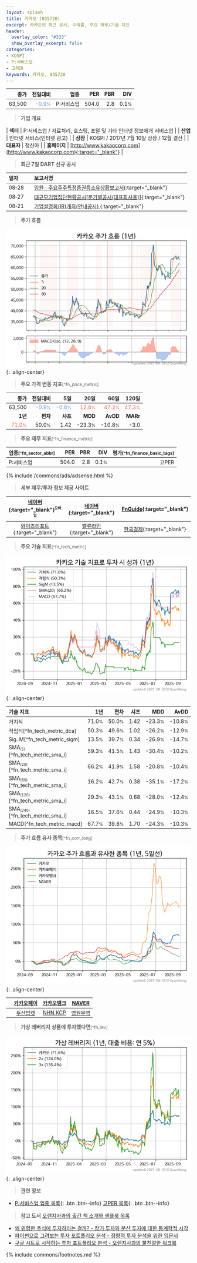 ```yaml
---
layout: splash
title: 카카오 (035720)
excerpt: 카카오의 최근 공시, 수익률, 주요 재무/기술 지표
header:
  overlay_color: "#333"
  show_overlay_excerpt: false
categories:
- KOSPI
- P:서비스업
- 고PER
keywords: 카카오, 035720
---
```


| **종가** | **전일대비** | **업종** | **PER** | **PBR** | **DIV** |
| -------: | -----------: | -------: | ------: | ------: | ------: |
| 63,500 | <span style="color: cornflowerblue">-0.9<small>%</small></span> | P:서비스업 | 504.0 | 2.8 | 0.1<small>%</small> |

<!-- more -->


> **기업 개요**<a id="company"></a>

| <span style="white-space:nowrap;">**섹터**</span> | P:서비스업 / 자료처리, 호스팅, 포털 및 기타 인터넷 정보매개 서비스업 |
| <span style="white-space:nowrap;">**산업**</span> | 인터넷 서비스(인터넷 광고) |
| <span style="white-space:nowrap;">**상장**</span> | KOSPI / 2017년 7월 10일 상장 / 12월 결산 |
| <span style="white-space:nowrap;">**대표자**</span> | 정신아 |
| <span style="white-space:nowrap;">**홈페이지**</span> | [http://www.kakaocorp.com](http://www.kakaocorp.com){:target="_blank"} |


> **최근 7일 DART 신규 공시**<a id="dart"></a>

| **일자** |      | **보고서명** |
| :------- | :--- | :----------- |
| 08&#x2011;28 | | [임원ㆍ주요주주특정증권등소유상황보고서](https://dart.fss.or.kr/dsaf001/main.do?rcpNo=20250828001204){:target="_blank"} |
| 08&#x2011;27 | | [대규모기업집단현황공시[분기별공시(대표회사용)]](https://dart.fss.or.kr/dsaf001/main.do?rcpNo=20250827000383){:target="_blank"} |
| 08&#x2011;21 | | [기업설명회(IR)개최(안내공시)              ](https://dart.fss.or.kr/dsaf001/main.do?rcpNo=20250821800594){:target="_blank"} |


> **주가 흐름**<a id="price"></a>

![035720](/stock/images/035720.png){: .align-center}


> **주요 가격 변동 지표**<small>[^fn_price_metric]</small>

| **종가** | **전일대비** | **5일** | **20일** | **60일** | **120일** |
| -------: | -----------: | ------: | -------: | -------: | --------: |
| 63,500 | <span style="color: cornflowerblue">-0.9<small>%</small></span> | <span style="color: cornflowerblue">-0.8<small>%</small></span> | <span style="color: tomato">12.8<small>%</small></span> | <span style="color: tomato">47.2<small>%</small></span> | <span style="color: tomato">47.3<small>%</small></span> |
| **1년** | **편차** | **샤프** | **MDD** | **AvDD** | **MARr** |
| <span style="color: tomato">71.0<small>%</small></span> | 50.0<small>%</small> | 1.42 | -23.3<small>%</small> | -10.8<small>%</small> | -3.0 |


> **주요 재무 지표**<small>[^fn_finance_metric]</small>

| **업종**<small>[^fn_sector_abbr]</small> | **PER** | **PBR** | **DIV** | **평가**<small>[^fn_finance_basic_tags]</small> |
| :--------------------------------------- | ------: | ------: | ------: | ----------------------------------------------: |
| P:서비스업 | 504.0 | 2.8 | 0.1<small>%</small> | 고PER |



{% include /commons/ads/adsense.html %}

> **세부 재무/투자 정보 제공 사이트**

| [네이버](https://m.stock.naver.com/domestic/stock/035720/finance/summary){:target="_blank"}<sup><small>모바일</small></sup> | [네이버](https://finance.naver.com/item/coinfo.naver?code=035720){:target="_blank"} | [FnGuide](https://comp.fnguide.com/SVO2/ASP/SVD_Invest.asp?gicode=A035720&MenuYn=Y){:target="_blank"} |
| :---: | :---: | :---: |
| [와이즈리포트](https://comp.wisereport.co.kr/company/c1040001.aspx?cmp_cd=035720){:target="_blank"} | [밸류라인](https://www.valueline.co.kr/finance/summary/035720){:target="_blank"} | [한국경제](https://markets.hankyung.com/stock/035720/financial-summary){:target="_blank"} |


> **주요 기술 지표**<small>[^fn_tech_metric]</small>


![035720](/stock/images/035720_tech.png){: .align-center}

| **기술 지표** | **1년** | **편차** | **샤프** | **MDD** | **AvDD** |
| :------------ | ------: | -----------: | -------: | ------: | -------: |
| 거치식 | 71.0<small>%</small> | 50.0<small>%</small> | 1.42 | -23.3<small>%</small> | -10.8<small>%</small> |
| 적립식[^fn_tech_metric_dca] | 50.3<small>%</small> | 49.6<small>%</small> | 1.02 | -26.2<small>%</small> | -12.9<small>%</small> |
| Sig. M[^fn_tech_metric_sigm] | 13.5<small>%</small> | 39.7<small>%</small> | 0.34 | -26.9<small>%</small> | -14.7<small>%</small> |
| SMA<small><sub>(5)</sub></small>[^fn_tech_metric_sma_i] | 59.3<small>%</small> | 41.5<small>%</small> | 1.43 | -30.4<small>%</small> | -10.2<small>%</small> |
| SMA<small><sub>(20)</sub></small>[^fn_tech_metric_sma_i] | 66.2<small>%</small> | 41.9<small>%</small> | 1.58 | -20.8<small>%</small> | -10.4<small>%</small> |
| SMA<small><sub>(60)</sub></small>[^fn_tech_metric_sma_i] | 16.2<small>%</small> | 42.7<small>%</small> | 0.38 | -35.1<small>%</small> | -17.2<small>%</small> |
| SMA<small><sub>(120)</sub></small>[^fn_tech_metric_sma_i] | 29.3<small>%</small> | 43.1<small>%</small> | 0.68 | -28.0<small>%</small> | -12.4<small>%</small> |
| SMA<small><sub>(240)</sub></small>[^fn_tech_metric_sma_i] | 16.5<small>%</small> | 37.6<small>%</small> | 0.44 | -24.9<small>%</small> | -10.3<small>%</small> |
| MACD[^fn_tech_metric_macd] | 67.7<small>%</small> | 39.8<small>%</small> | 1.70 | -24.3<small>%</small> | -10.3<small>%</small> |


> **주가 흐름 유사 종목**<a id="corr"></a><small>[^fn_corr_long]</small>

![035720](/stock/images/035720_corr.png){: .align-center}

|       | [카카오페이](/377300/) | [카카오뱅크](/323410/) | [NAVER](/035420/) |
| :---: | :------------------------------------: | :------------------------------------: | :------------------------------------: |
|       | [두산밥캣](/241560/) | [NHN KCP](/060250/) | [영원무역](/111770/) |


> **가상 레버리지 상품에 투자했다면**<a id="2x"></a><small>[^fn_lev]</small>

![035720](/stock/images/035720_2x.png){: .align-center}


> **관련 정보**

- [P:서비스업 업종 목록](/stats/sector/kospi_업종_서비스업_종목/){: .btn .btn--info} [고PER 목록](/fn/fn_high_per/){: .btn .btn--info}

> **참고 도서** [오렌지사과의 출간 책 소개와 샘플북 목록](https://kongdori.tistory.com/691)

- [왜 위험한 주식에 투자하라는 걸까? - 장기 투자와 분산 투자에 대한 통계학적 시각](https://kongdori.tistory.com/421)
- [파이썬으로 그려보는 투자 포트폴리오 분석  - 정량적 투자 분석을 위한 입문서](https://kongdori.tistory.com/643)
- [구글 시트로 시작하는 투자 포트폴리오 분석 - 오렌지사과의 불친절한 워크북](https://kongdori.tistory.com/449)


{% include commons/footnotes.md %}